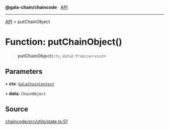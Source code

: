 **@gala-chain/chaincode** ∙ [API](../exports.md)

***

[API](../exports.md) > putChainObject

# Function: putChainObject()

> **putChainObject**(`ctx`, `data`): `Promise`\<`void`\>

## Parameters

▪ **ctx**: [`GalaChainContext`](../classes/GalaChainContext.md)

▪ **data**: `ChainObject`

## Source

[chaincode/src/utils/state.ts:51](https://github.com/GalaChain/sdk/blob/bcbbb18/chaincode/src/utils/state.ts#L51)
